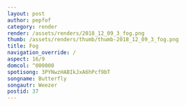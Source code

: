 ```yaml
---
layout: post
author: pepfof
category: render
render: /assets/renders/2018_12_09_3_fog.png
thumb: /assets/renders/thumb/thumb-2018_12_09_3_fog.png
title: Fog
navigation_override: /
aspect: 16/9
domcol: ^000000
spotisong: 3PYNwzHABIkJxA6hPcf9bT
songname: Butterfly
songautr: Weezer
postid: 37
---
```


<!--USER BEGIN 1-->

<!--USER END 1-->

<!--more-->
<!--USER BEGIN 2-->

<!--USER END 2-->

